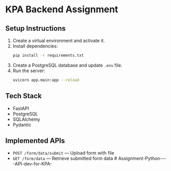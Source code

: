 # KPA Backend Assignment

## Setup Instructions
1. Create a virtual environment and activate it.
2. Install dependencies:
   ```bash
   pip install -r requirements.txt
   ```
3. Create a PostgreSQL database and update `.env` file.
4. Run the server:
   ```bash
   uvicorn app.main:app --reload
   ```

## Tech Stack
- FastAPI
- PostgreSQL
- SQLAlchemy
- Pydantic

## Implemented APIs
- `POST /form/data/submit` — Upload form with file
- `GET /form/data` — Retrieve submitted form data
#   A s s i g n m e n t - P y t h o n - - - - A P I - d e v - f o r - K P A -  
 